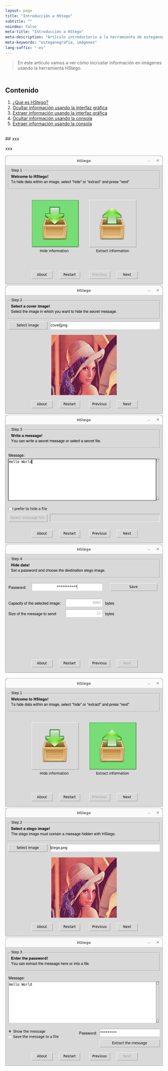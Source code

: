 ```yaml
---
layout: page
title: "Introducción a HStego"
subtitle: "" 
noindex: false
meta-title: "Introducción a HStego"
meta-description: "Artículo introductorio a la herramienta de esteganografía HStego"
meta-keywords: "esteganografía, imágenes"
lang-suffix: "-es"
---
```


> En este artículo vamos a ver cómo incrustar información en imágenes 
> usando la herramienta HStego.



<style>
    [id]::before {
        content: '';
        display: block;
        height:      70px;
        margin-top: -70px;
        visibility: hidden;
    }
</style>

<div class='menu' style='margin-top:50px'></div>

## Contenido

1. [¿Qué es HStego?](#xxx)
2. [Ocultar información usando la interfaz gráfica](#xxx)
3. [Extraer información usando la interfaz gráfica](#xxx)
4. [Ocultar información usando la consola](#xxx)
5. [Extraer información usando la consola](#xxx)


<br>
## xxx

xxx


![efficiency](/stego/hstego/resources/hstego-1H.png?style=centerme)
![efficiency](/stego/hstego/resources/hstego-2H.png?style=centerme)
![efficiency](/stego/hstego/resources/hstego-3H.png?style=centerme)
![efficiency](/stego/hstego/resources/hstego-4H.png?style=centerme)

![efficiency](/stego/hstego/resources/hstego-1E.png?style=centerme)
![efficiency](/stego/hstego/resources/hstego-2E.png?style=centerme)
![efficiency](/stego/hstego/resources/hstego-3E.png?style=centerme)





